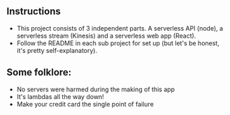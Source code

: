 ## Instructions
* This project consists of 3 independent parts. A serverless API (node), a serverless stream (Kinesis) and a serverless web app (React). 
* Follow the README in each sub project for set up (but let's be honest, it's pretty self-explanatory). 

## Some folklore:
* No servers were harmed during the making of this app
* It's lambdas all the way down!
* Make your credit card the single point of failure
